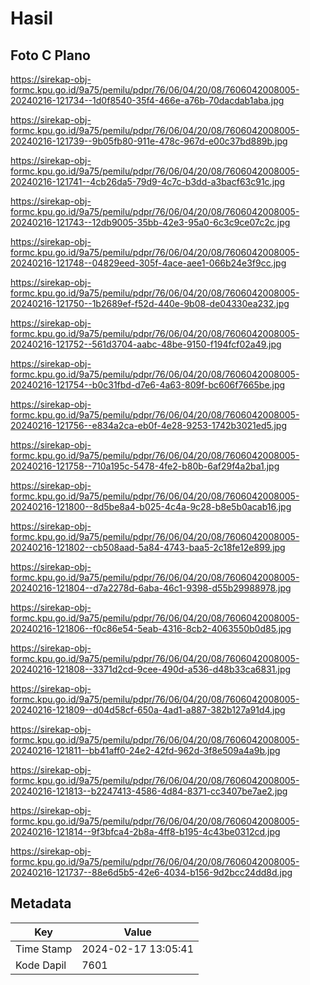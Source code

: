# Hasil

## Foto C Plano

https://sirekap-obj-formc.kpu.go.id/9a75/pemilu/pdpr/76/06/04/20/08/7606042008005-20240216-121734--1d0f8540-35f4-466e-a76b-70dacdab1aba.jpg

https://sirekap-obj-formc.kpu.go.id/9a75/pemilu/pdpr/76/06/04/20/08/7606042008005-20240216-121739--9b05fb80-911e-478c-967d-e00c37bd889b.jpg

https://sirekap-obj-formc.kpu.go.id/9a75/pemilu/pdpr/76/06/04/20/08/7606042008005-20240216-121741--4cb26da5-79d9-4c7c-b3dd-a3bacf63c91c.jpg

https://sirekap-obj-formc.kpu.go.id/9a75/pemilu/pdpr/76/06/04/20/08/7606042008005-20240216-121743--12db9005-35bb-42e3-95a0-6c3c9ce07c2c.jpg

https://sirekap-obj-formc.kpu.go.id/9a75/pemilu/pdpr/76/06/04/20/08/7606042008005-20240216-121748--04829eed-305f-4ace-aee1-066b24e3f9cc.jpg

https://sirekap-obj-formc.kpu.go.id/9a75/pemilu/pdpr/76/06/04/20/08/7606042008005-20240216-121750--1b2689ef-f52d-440e-9b08-de04330ea232.jpg

https://sirekap-obj-formc.kpu.go.id/9a75/pemilu/pdpr/76/06/04/20/08/7606042008005-20240216-121752--561d3704-aabc-48be-9150-f194fcf02a49.jpg

https://sirekap-obj-formc.kpu.go.id/9a75/pemilu/pdpr/76/06/04/20/08/7606042008005-20240216-121754--b0c31fbd-d7e6-4a63-809f-bc606f7665be.jpg

https://sirekap-obj-formc.kpu.go.id/9a75/pemilu/pdpr/76/06/04/20/08/7606042008005-20240216-121756--e834a2ca-eb0f-4e28-9253-1742b3021ed5.jpg

https://sirekap-obj-formc.kpu.go.id/9a75/pemilu/pdpr/76/06/04/20/08/7606042008005-20240216-121758--710a195c-5478-4fe2-b80b-6af29f4a2ba1.jpg

https://sirekap-obj-formc.kpu.go.id/9a75/pemilu/pdpr/76/06/04/20/08/7606042008005-20240216-121800--8d5be8a4-b025-4c4a-9c28-b8e5b0acab16.jpg

https://sirekap-obj-formc.kpu.go.id/9a75/pemilu/pdpr/76/06/04/20/08/7606042008005-20240216-121802--cb508aad-5a84-4743-baa5-2c18fe12e899.jpg

https://sirekap-obj-formc.kpu.go.id/9a75/pemilu/pdpr/76/06/04/20/08/7606042008005-20240216-121804--d7a2278d-6aba-46c1-9398-d55b29988978.jpg

https://sirekap-obj-formc.kpu.go.id/9a75/pemilu/pdpr/76/06/04/20/08/7606042008005-20240216-121806--f0c86e54-5eab-4316-8cb2-4063550b0d85.jpg

https://sirekap-obj-formc.kpu.go.id/9a75/pemilu/pdpr/76/06/04/20/08/7606042008005-20240216-121808--3371d2cd-9cee-490d-a536-d48b33ca6831.jpg

https://sirekap-obj-formc.kpu.go.id/9a75/pemilu/pdpr/76/06/04/20/08/7606042008005-20240216-121809--d04d58cf-650a-4ad1-a887-382b127a91d4.jpg

https://sirekap-obj-formc.kpu.go.id/9a75/pemilu/pdpr/76/06/04/20/08/7606042008005-20240216-121811--bb41aff0-24e2-42fd-962d-3f8e509a4a9b.jpg

https://sirekap-obj-formc.kpu.go.id/9a75/pemilu/pdpr/76/06/04/20/08/7606042008005-20240216-121813--b2247413-4586-4d84-8371-cc3407be7ae2.jpg

https://sirekap-obj-formc.kpu.go.id/9a75/pemilu/pdpr/76/06/04/20/08/7606042008005-20240216-121814--9f3bfca4-2b8a-4ff8-b195-4c43be0312cd.jpg

https://sirekap-obj-formc.kpu.go.id/9a75/pemilu/pdpr/76/06/04/20/08/7606042008005-20240216-121737--88e6d5b5-42e6-4034-b156-9d2bcc24dd8d.jpg


## Metadata

| Key        | Value               |
| ---------- | ------------------- |
| Time Stamp | 2024-02-17 13:05:41 |
| Kode Dapil | 7601                |



